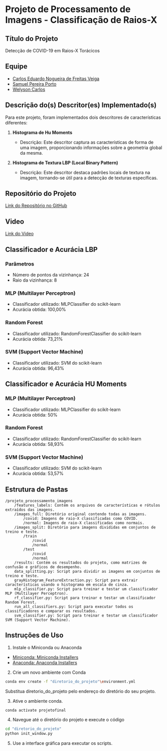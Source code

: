# Projeto de Processamento de Imagens - Classificação de Raios-X

## Título do Projeto
Detecção de COVID-19 em Raios-X Torácicos

## Equipe
- [Carlos Eduardo Nogueira de Freitas Veiga](https://github.com/cenfv)
- [Samuel Pereira Porto](https://github.com/cenfv)
- [Welyson Carlos](https://github.com/welyson1)

## Descrição do(s) Descritor(es) Implementado(s)
Para este projeto, foram implementados dois descritores de características diferentes:
1. **Histograma de Hu Moments**
   - Descrição: Este descritor captura as características de forma de uma imagem, proporcionando informações sobre a geometria global da mesma.
   
2. **Histograma de Textura LBP (Local Binary Pattern)**
   - Descrição: Este descritor destaca padrões locais de textura na imagem, tornando-se útil para a detecção de texturas específicas.

## Repositório do Projeto
[Link do Repositório no GitHub](https://github.com/smlporto/classificacao-imagens)

## Video
[Link do Video](https://github.com/seu_usuario/nome_do_repositorio)

## Classificador e Acurácia LBP
### Parâmetros
- Número de pontos da vizinhança: 24
- Raio da vizinhança: 8

### MLP (Multilayer Perceptron)
- Classificador utilizado: MLPClassifier do scikit-learn
- Acurácia obtida: 100,00% 
### Random Forest
- Classificador utilizado: RandomForestClassifier do scikit-learn
- Acurácia obtida: 73,21% 
### SVM (Support Vector Machine)
- Classificador utilizado: SVM do scikit-learn
- Acurácia obtida: 96,43%

## Classificador e Acurácia HU Moments
### MLP (Multilayer Perceptron)
- Classificador utilizado: MLPClassifier do scikit-learn
- Acurácia obtida: 50% 
### Random Forest
- Classificador utilizado: RandomForestClassifier do scikit-learn
- Acurácia obtida: 58,93% 
### SVM (Support Vector Machine)
- Classificador utilizado: SVM do scikit-learn
- Acurácia obtida: 53,57%

## Estrutura de Pastas
```plaintext
/projeto_processamento_imagens
    /features_labels: Contém os arquivos de características e rótulos extraídos das imagens.
    /images_full: Diretório original contendo todas as imagens.
        /covid: Imagens de raio-X classificadas como COVID.
        /normal: Imagens de raio-X classificadas como normais.
    /images_split: Diretório para imagens divididas em conjuntos de treino e teste.
        /train
            /covid
            /normal
        /test
            /covid
            /normal
    /results: Contém os resultados do projeto, como matrizes de confusão e gráficos de desempenho.
    data_splitting.py: Script para dividir as imagens em conjuntos de treino e teste.
    grayHistogram_FeatureExtraction.py: Script para extrair características usando o histograma em escala de cinza.
    mlp_classifier.py: Script para treinar e testar um classificador MLP (Multilayer Perceptron).
    rf_classifier.py: Script para treinar e testar um classificador Random Forest.
    run_all_classifiers.py: Script para executar todos os classificadores e comparar os resultados.
    svm_classifier.py: Script para treinar e testar um classificador SVM (Support Vector Machine).
```

## Instruções de Uso
1. Instale o Miniconda ou Anaconda
- [Miniconda: Miniconda Installers](https://docs.conda.io/projects/miniconda/en/latest/index.html)
- [Anaconda: Anaconda Installers](https://www.anaconda.com/download/)

2. Crie um novo ambiente com Conda
```bash
conda env create -f "diretorio_do_projeto"\environment.yml
```
Substitua diretorio_do_projeto pelo endereço do diretório do seu projeto.

3. Ative o ambiente conda.
```bash
conda activate projetofinal
```

4. Navegue até o diretório do projeto e execute o código
```bash
cd "diretorio_do_projeto"
python init_window.py
```

5. Use a interface gráfica para executar os scripts.
